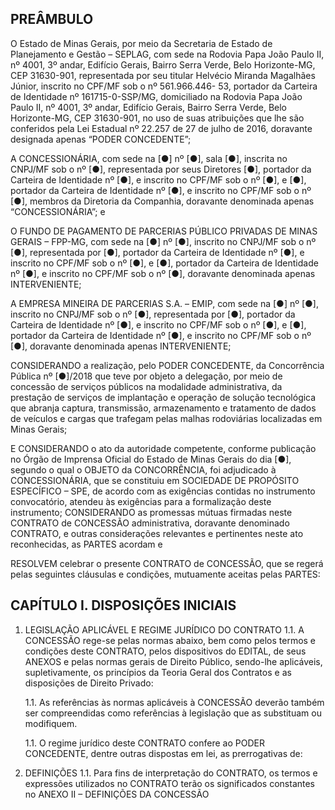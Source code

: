 ## PREÂMBULO

O Estado de Minas Gerais, por meio da Secretaria de Estado de Planejamento e Gestão – SEPLAG, com sede na Rodovia Papa João Paulo II, nº 4001, 3º andar, Edifício Gerais, Bairro Serra Verde, Belo Horizonte-MG, CEP 31630-901, representada por seu titular Helvécio Miranda Magalhães Júnior, inscrito no CPF/MF sob o nº 561.966.446- 53, portador da Carteira de Identidade nº 161715-0-SSP/MG, domiciliado na Rodovia Papa João Paulo II, nº 4001, 3º andar, Edifício Gerais, Bairro Serra Verde, Belo Horizonte-MG, CEP 31630-901, no uso de suas atribuições que lhe são conferidos pela Lei Estadual nº 22.257 de 27 de julho de 2016, doravante designada apenas “PODER CONCEDENTE”;

A CONCESSIONÁRIA, com sede na [●] nº [●], sala [●], inscrita no CNPJ/MF sob o nº [●], representada por seus Diretores [●], portador da Carteira de Identidade nº [●], e inscrito no CPF/MF sob o nº [●], e [●], portador da Carteira de Identidade nº [●], e inscrito no CPF/MF sob o nº [●], membros da Diretoria da Companhia, doravante denominada apenas “CONCESSIONÁRIA”; e

O FUNDO DE PAGAMENTO DE PARCERIAS PÚBLICO PRIVADAS DE MINAS GERAIS – FPP-MG, com sede na [●] nº [●], inscrito no CNPJ/MF sob o nº [●], representada por [●], portador da Carteira de Identidade nº [●], e inscrito no CPF/MF sob o nº [●], e [●], portador da Carteira de Identidade nº [●], e inscrito no CPF/MF sob o nº [●], doravante denominada apenas INTERVENIENTE;

A EMPRESA MINEIRA DE PARCERIAS S.A. – EMIP, com sede na [●] nº [●], inscrito no CNPJ/MF sob o nº [●], representada por [●], portador da Carteira de Identidade nº [●], e inscrito no CPF/MF sob o nº [●], e [●], portador da Carteira de Identidade nº [●], e inscrito no CPF/MF sob o nº [●], doravante denominada apenas INTERVENIENTE;

CONSIDERANDO a realização, pelo PODER CONCEDENTE, da Concorrência Pública nº [●]/2018 que teve por objeto a delegação, por meio de concessão de serviços públicos na modalidade administrativa, da prestação de serviços de implantação e operação de solução tecnológica que abranja captura, transmissão, armazenamento e tratamento de dados de veículos e cargas que trafegam pelas malhas rodoviárias localizadas em Minas Gerais;

E CONSIDERANDO o ato da autoridade competente, conforme publicação no Órgão de Imprensa Oficial do Estado de Minas Gerais do dia [●], segundo o qual o OBJETO da CONCORRÊNCIA, foi adjudicado à CONCESSIONÁRIA, que se constituiu em SOCIEDADE DE PROPÓSITO ESPECÍFICO – SPE, de acordo com as exigências contidas no instrumento convocatório, atendeu às exigências para a formalização deste instrumento;
CONSIDERANDO as promessas mútuas firmadas neste CONTRATO de CONCESSÃO administrativa, doravante denominado CONTRATO, e outras considerações relevantes e pertinentes neste ato reconhecidas, as PARTES acordam e

RESOLVEM celebrar o presente CONTRATO de CONCESSÃO, que se regerá pelas seguintes cláusulas e condições, mutuamente aceitas pelas PARTES:

## CAPÍTULO I. DISPOSIÇÕES INICIAIS

1. LEGISLAÇÃO APLICÁVEL E REGIME JURÍDICO DO CONTRATO
    1.1. A CONCESSÃO rege-se pelas normas abaixo, bem como pelos termos e condições deste CONTRATO, pelos dispositivos do EDITAL, de seus ANEXOS e pelas normas gerais de Direito Público, sendo-lhe aplicáveis, supletivamente, os princípios da Teoria Geral dos Contratos e as disposições de Direito Privado:
    
    1.1. As referências às normas aplicáveis à CONCESSÃO deverão também ser compreendidas como referências à legislação que as substituam ou modifiquem.
    
    1.1. O regime jurídico deste CONTRATO confere ao PODER CONCEDENTE, dentre outras dispostas em lei, as prerrogativas de:

1. DEFINIÇÕES
    1.1. Para fins de interpretação do CONTRATO, os termos e expressões utilizados no CONTRATO terão os significados constantes no ANEXO II – DEFINIÇÕES DA CONCESSÃO

